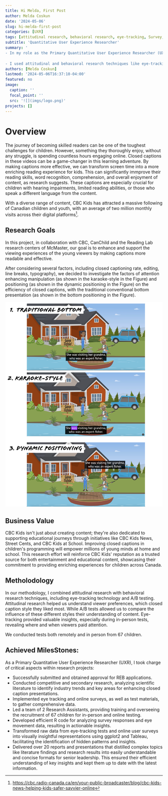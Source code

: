 ```yaml
---
title: Hi Melda, First Post
author: Melda Coskun
date: '2024-05-06'
slug: hi-melda-first-post
categories: [UXR]
tags: [attitudinal research, behavioral research, eye-tracking, Survey, A/B testing, in-person test, remote-test]
subtitle: 'Quantitative User Experience Researcher'
summary: '
- In my role as the Primary Quantitative User Experience Researcher (UXR), I was responsible for managing the entire project lifecycle, overseeing timelines, and ensuring milestones were met while meeting the expectations of stakeholders. 

- I used attitudinal and behavioral research techniques like eye-tracking and A/B testing to enhance the viewing and reading experience of the viewers of CBC Kids.'
authors: [Melda Coskun]
lastmod: '2024-05-06T16:37:10-04:00'
featured: no
image:
  caption: ''
  focal_point: ''
  src: '![](imgs/logo.png)'
projects: []
---
```


# Overview

The journey of becoming skilled readers can be one of the toughest challenges for children. However, something they thoroughly enjoy, without any struggle, is spending countless hours engaging online. Closed captions in these videos can be a game-changer in this learning adventure. By making captions more effective, we can transform screen time into a more enriching reading experience for kids. This can significantly immprove their reading skills, word recognition, comprehension, and overall enjoyment of content, as research suggests. These captions are especially crucial for children with hearing impairments, limited reading abilities, or those who speak a different language from the content.

With a diverse range of content, CBC Kids has attracted a massive following of Canadian children and youth, with an average of two million monthly visits across their digital platforms[^1].

[^1]: <https://cbc.radio-canada.ca/en/your-public-broadcaster/blog/cbc-kids-news-helping-kids-safer-savvier-online>

## Research Goals

In this project, in collaboration with CBC, CanChild and the Reading Lab research centers of McMaster, our goal is to enhance and support the viewing experiences of the young viewers by making captions more readable and effective.

After considering several factors, including closed captioning rate, editing, line breaks, typography), we decided to investigate the factors of attention enhancing manipulation (as shown in the karaoke-style in the Figure) and positioning (as shown in the dynamic positioning in the Figure) on the efficiency of closed captions, with the traditional conventional bottom presentation (as shown in the bottom positioning in the Figure).

![](imgs/factors.png)

## Business Value

CBC Kids isn't just about creating content; they're also dedicated to supporting educational journeys through initiatives like CBC Kids News, Street Cents, and CBC Kids at School. Improving closed captions in children's programming will empower millions of young minds at home and school. This research effort will reinforce CBC Kids' reputation as a trusted source for both entertainment and educational content, showcasing their commitment to providing enriching experiences for children across Canada.

## Metholodology

In our methodology, I combined attitudinal research with behavioral research techniques, including eye-tracking technology and A/B testing. Attitudinal research helped us understand viewer preferences, which closed caption style they liked most. While A/B tests allowed us to compare the influence of these different styles their understanding of content. Eye-tracking provided valuable insights, especially during in-person tests, revealing where and when viewers paid attention.

We conducted tests both remotely and in person from 67 children.

## Achieved MilesStones:

As a Primary Quantitative User Experience Researcher (UXR), I took charge of critical aspects within research projects:

-   Successfully submitted and obtained approval for REB applications.
-   Conducted competitive and secondary research, analyzing scientific literature to identify industry trends and key areas for enhancing closed caption presentations.
-   Implemented eye tracking and online surveys, as well as test materials, to gather comprehensive data.
-   Led a team of 2 Research Assistants, providing training and overseeing the recruitment of 67 children for in-person and online testing.
-   Developed efficient R code for analyzing survey responses and eye movement data, resulting in actionable insights.
-   Transformed raw data from eye-tracking tests and online user surveys into visually insightful representations using ggplot2 and Tableau, facilitating the identification of hidden patterns and insights.
-   Delivered over 20 reports and presentations that distilled complex topics like literature findings and research results into easily understandable and concise formats for senior leadership. This ensured their efficient understanding of key insights and kept them up to date with the latest information.
